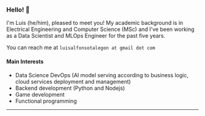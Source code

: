 ### Hello! 👋

I'm Luis (he/him), pleased to meet you! My academic background is in Electrical Engineering and Computer Science (MSc) and I've been working as a Data Scientist and MLOps Engineer for the past five years.

You can reach me at `luisalfonsotalegon at gmail dot com`

#### Main Interests
* Data Science DevOps (AI model serving according to business logic, cloud services deployment and management)
* Backend development (Python and Nodejs)
* Game development
* Functional programming

---


<!--
**Luisetex/Luisetex** is a ✨ _special_ ✨ repository because its `README.md` (this file) appears on your GitHub profile.

Here are some ideas to get you started:

- 🔭 I’m currently working on ...
- 🌱 I’m currently learning ...
- 👯 I’m looking to collaborate on ...
- 🤔 I’m looking for help with ...
- 💬 Ask me about ...
- 📫 How to reach me: ...
- 😄 Pronouns: ...
- ⚡ Fun fact: ...
-->
